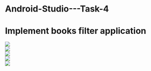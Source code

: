 # Android-Studio---Task-4
<h1>Implement books filter application</h1>
<img src="task4.1.png"><br>
<img src="task4.2.png"><br>
<img src="task4.5.png"><br>
<img src="task4.4.png"><br>
<img src="task4.3.png">
